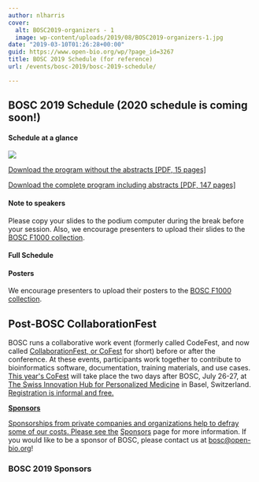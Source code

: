 ```yaml
---
author: nlharris
cover:
  alt: BOSC2019-organizers - 1
  image: wp-content/uploads/2019/08/BOSC2019-organizers-1.jpg
date: "2019-03-10T01:26:28+00:00"
guid: https://www.open-bio.org/wp/?page_id=3267
title: BOSC 2019 Schedule (for reference)
url: /events/bosc-2019/bosc-2019-schedule/

---
```

## BOSC 2019 Schedule (2020 schedule is coming soon!)

#### Schedule at a glance

![](wp/wp-content/uploads/2019/06/bosc-schedule-15june.jpg)

[Download the program without the abstracts \[PDF, 15 pages\]](wp/wp-content/uploads/2019/07/BOSC2019-program-no-abstracts-17Jul2019.pdf)

[Download the complete program including abstracts \[PDF, 147 pages\]](https://drive.google.com/open?id=16jt37tmTXG4z6JqBKJ0TYGDPrdzcyyND)

#### Note to speakers

Please copy your slides to the podium computer during the break before your session. Also, we encourage presenters to upload their slides to the [BOSC F1000 collection](https://f1000research.com/collections/bosc?selectedDomain=slides).

#### Full Schedule

#### Posters

We encourage presenters to upload their posters to the [BOSC F1000 collection](https://f1000research.com/collections/bosc?selectedDomain=posters).

## Post-BOSC CollaborationFest

BOSC runs a collaborative work event (formerly called CodeFest, and now called [CollaborationFest, or CoFest](/events/bosc/collaborationfest/) for short) before or after the conference. At these events, participants work together to contribute to bioinformatics software, documentation, training materials, and use cases. [This year's CoFest](/events/bosc/collaborationfest/) will take place the two days after BOSC, July 26-27, at [The Swiss Innovation Hub for Personalized Medicine](https://www.dayone.swiss/dayone.html) in Basel, Switzerland. [Registration is informal and free.](https://docs.google.com/spreadsheets/d/1KmUvbKo7AXwivjCLkFv3Dd-z4fhNrS2pXotMse9QGCg/edit#gid=0)

 [**Sponsors**](https://docs.google.com/spreadsheets/d/1KmUvbKo7AXwivjCLkFv3Dd-z4fhNrS2pXotMse9QGCg/edit#gid=0)

[Sponsorships from private companies and organizations help to defray some of our costs. Please see the](https://docs.google.com/spreadsheets/d/1KmUvbKo7AXwivjCLkFv3Dd-z4fhNrS2pXotMse9QGCg/edit#gid=0) [Sponsors](/events/bosc/sponsors/) page for more information. If you would like to be a sponsor of BOSC, please contact us at bosc@open-bio.org!

### **BOSC 2019 Sponsors**
